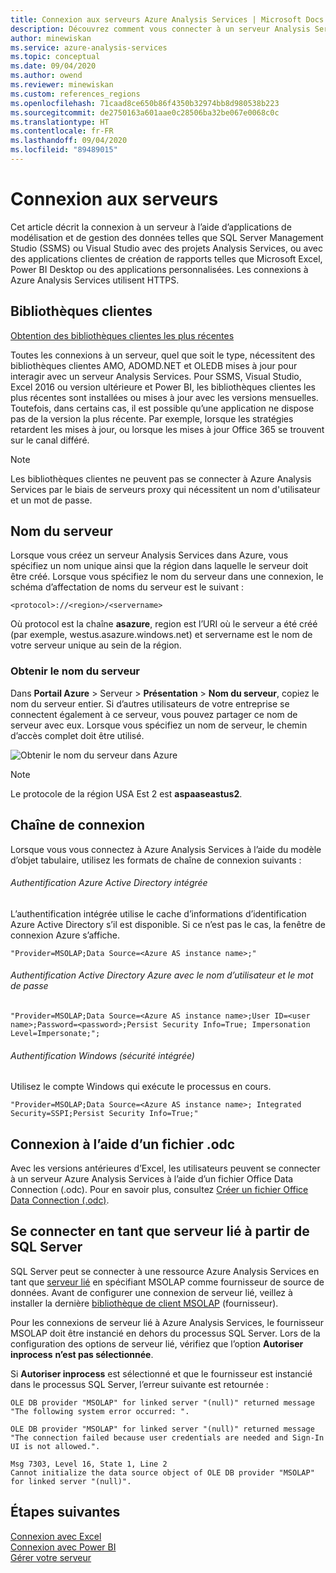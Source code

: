 ```yaml
---
title: Connexion aux serveurs Azure Analysis Services | Microsoft Docs
description: Découvrez comment vous connecter à un serveur Analysis Services dans Azure et en obtenir les données.
author: minewiskan
ms.service: azure-analysis-services
ms.topic: conceptual
ms.date: 09/04/2020
ms.author: owend
ms.reviewer: minewiskan
ms.custom: references_regions
ms.openlocfilehash: 71caad8ce650b86f4350b32974bb8d980538b223
ms.sourcegitcommit: de2750163a601aae0c28506ba32be067e0068c0c
ms.translationtype: HT
ms.contentlocale: fr-FR
ms.lasthandoff: 09/04/2020
ms.locfileid: "89489015"
---
```

# <a name="connecting-to-servers"></a>Connexion aux serveurs

Cet article décrit la connexion à un serveur à l’aide d’applications de modélisation et de gestion des données telles que SQL Server Management Studio (SSMS) ou Visual Studio avec des projets Analysis Services, ou avec des applications clientes de création de rapports telles que Microsoft Excel, Power BI Desktop ou des applications personnalisées. Les connexions à Azure Analysis Services utilisent HTTPS.

## <a name="client-libraries"></a>Bibliothèques clientes

[Obtention des bibliothèques clientes les plus récentes](https://docs.microsoft.com/analysis-services/client-libraries?view=azure-analysis-services-current)

Toutes les connexions à un serveur, quel que soit le type, nécessitent des bibliothèques clientes AMO, ADOMD.NET et OLEDB mises à jour pour interagir avec un serveur Analysis Services. Pour SSMS, Visual Studio, Excel 2016 ou version ultérieure et Power BI, les bibliothèques clientes les plus récentes sont installées ou mises à jour avec les versions mensuelles. Toutefois, dans certains cas, il est possible qu’une application ne dispose pas de la version la plus récente. Par exemple, lorsque les stratégies retardent les mises à jour, ou lorsque les mises à jour Office 365 se trouvent sur le canal différé.

> [!NOTE]
> Les bibliothèques clientes ne peuvent pas se connecter à Azure Analysis Services par le biais de serveurs proxy qui nécessitent un nom d'utilisateur et un mot de passe. 

## <a name="server-name"></a>Nom du serveur

Lorsque vous créez un serveur Analysis Services dans Azure, vous spécifiez un nom unique ainsi que la région dans laquelle le serveur doit être créé. Lorsque vous spécifiez le nom du serveur dans une connexion, le schéma d’affectation de noms du serveur est le suivant :

```
<protocol>://<region>/<servername>
```
 Où protocol est la chaîne **asazure**, region est l’URI où le serveur a été créé (par exemple, westus.asazure.windows.net) et servername est le nom de votre serveur unique au sein de la région.

### <a name="get-the-server-name"></a>Obtenir le nom du serveur

Dans **Portail Azure** > Serveur > **Présentation** > **Nom du serveur**, copiez le nom du serveur entier. Si d’autres utilisateurs de votre entreprise se connectent également à ce serveur, vous pouvez partager ce nom de serveur avec eux. Lorsque vous spécifiez un nom de serveur, le chemin d’accès complet doit être utilisé.

![Obtenir le nom du serveur dans Azure](./media/analysis-services-deploy/aas-deploy-get-server-name.png)

> [!NOTE]
> Le protocole de la région USA Est 2 est **aspaaseastus2**.

## <a name="connection-string"></a>Chaîne de connexion

Lorsque vous vous connectez à Azure Analysis Services à l’aide du modèle d’objet tabulaire, utilisez les formats de chaîne de connexion suivants :

###### <a name="integrated-azure-active-directory-authentication"></a>Authentification Azure Active Directory intégrée

L’authentification intégrée utilise le cache d’informations d’identification Azure Active Directory s’il est disponible. Si ce n’est pas le cas, la fenêtre de connexion Azure s’affiche.

```
"Provider=MSOLAP;Data Source=<Azure AS instance name>;"
```


###### <a name="azure-active-directory-authentication-with-username-and-password"></a>Authentification Active Directory Azure avec le nom d’utilisateur et le mot de passe

```
"Provider=MSOLAP;Data Source=<Azure AS instance name>;User ID=<user name>;Password=<password>;Persist Security Info=True; Impersonation Level=Impersonate;";
```

###### <a name="windows-authentication-integrated-security"></a>Authentification Windows (sécurité intégrée)

Utilisez le compte Windows qui exécute le processus en cours.

```
"Provider=MSOLAP;Data Source=<Azure AS instance name>; Integrated Security=SSPI;Persist Security Info=True;"
```

## <a name="connect-using-an-odc-file"></a>Connexion à l’aide d’un fichier .odc

Avec les versions antérieures d’Excel, les utilisateurs peuvent se connecter à un serveur Azure Analysis Services à l’aide d’un fichier Office Data Connection (.odc). Pour en savoir plus, consultez [Créer un fichier Office Data Connection (.odc)](analysis-services-odc.md).

## <a name="connect-as-a-linked-server-from-sql-server"></a>Se connecter en tant que serveur lié à partir de SQL Server

SQL Server peut se connecter à une ressource Azure Analysis Services en tant que [serveur lié](https://docs.microsoft.com/sql/relational-databases/linked-servers/create-linked-servers-sql-server-database-engine) en spécifiant MSOLAP comme fournisseur de source de données. Avant de configurer une connexion de serveur lié, veillez à installer la dernière [bibliothèque de client MSOLAP](https://docs.microsoft.com/analysis-services/client-libraries?view=azure-analysis-services-current) (fournisseur). 

Pour les connexions de serveur lié à Azure Analysis Services, le fournisseur MSOLAP doit être instancié en dehors du processus SQL Server. Lors de la configuration des options de serveur lié, vérifiez que l’option **Autoriser inprocess** **n’est pas sélectionnée**.

Si **Autoriser inprocess** est sélectionné et que le fournisseur est instancié dans le processus SQL Server, l’erreur suivante est retournée :

```
OLE DB provider "MSOLAP" for linked server "(null)" returned message "The following system error occurred: ".

OLE DB provider "MSOLAP" for linked server "(null)" returned message "The connection failed because user credentials are needed and Sign-In UI is not allowed.".

Msg 7303, Level 16, State 1, Line 2
Cannot initialize the data source object of OLE DB provider "MSOLAP" for linked server "(null)".
```



## <a name="next-steps"></a>Étapes suivantes

[Connexion avec Excel](analysis-services-connect-excel.md)    
[Connexion avec Power BI](analysis-services-connect-pbi.md)   
[Gérer votre serveur](analysis-services-manage.md)   

